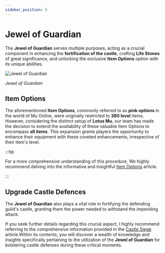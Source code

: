 ```yaml
---
sidebar_position: 6
---
```


# Jewel of Guardian

The **Jewel of Guardian** serves multiple purposes, acting as a crucial component in enhancing the **fortification of the castle**, crafting **Life Stones** of great significance, and unlocking the exclusive **Item Options** option with its unique abilities.

![Jewel of Guardian](/img/items/jewels/guardian.png)

_Jewel of Guardian_

## Item Options

The aforementioned **Item Options**, commonly referred to as **pink options** in the world of Mu Online, were originally restricted to **380 level** items. However, considering the distinct setup of **Lotus Mu**, our team has made the decision to extend the availability of these valuable Item Options to encompass **all items**. This expansion grants players the opportunity to enhance their equipment with these coveted enhancements, irrespective of their item's level.

:::tip

For a more comprehensive understanding of this procedure, We highly recommend delving into the informative and insightful [Item Options](/crafting/item-options) article.

:::

## Upgrade Castle Defences

The **Jewel of Guardian** also plays a vital role in fortifying the defending guild's castle, granting them the power needed to withstand the impending attack.

If you seek further details regarding this crucial aspect, I highly recommend referring to the comprehensive information provided in the [Castle Siege](/events/castle-siege) article.Within its contents, you will discover a wealth of knowledge and insights specifically pertaining to the utilization of the **Jewel of Guardian** for bolstering castle defenses during these critical moments.
